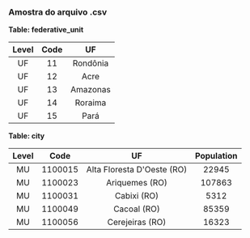 ### Amostra do arquivo .csv

**Table: federative_unit**

| **Level** | **Code** | **UF** |
| :-----: |:-----: |:-----: |
| UF | 11 | Rondônia |
| UF | 12 | Acre |
| UF | 13 | Amazonas |
| UF | 14 | Roraima|
| UF | 15 | Pará|

**Table: city**

| **Level** | **Code** | **UF** | **Population**|
| :-----: |:-----: |:-----: |:-----: |
| MU | 1100015 | Alta Floresta D'Oeste (RO)| 22945 |
| MU | 1100023 | Ariquemes (RO) | 107863 |
| MU | 1100031 | Cabixi (RO) | 5312 |
| MU | 1100049 | Cacoal (RO) | 85359 |
| MU | 1100056 | Cerejeiras (RO)| 16323 |
